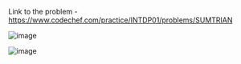 Link to the problem - https://www.codechef.com/practice/INTDP01/problems/SUMTRIAN


![image](https://github.com/Haleshot/Competitive-Programming/assets/57552973/12680c10-b3b8-40f9-8c2f-5a26920ea823)



![image](https://github.com/Haleshot/Competitive-Programming/assets/57552973/2af79367-7777-4c59-916d-a069034fd2b5)
